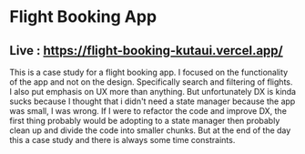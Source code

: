 # Flight Booking App

## Live : https://flight-booking-kutaui.vercel.app/

This is a case study for a flight booking app.
I focused on the functionality of the app and not on the design. Specifically search and filtering of flights. I also put emphasis on UX more than anything. But unfortunately DX is kinda sucks because I thought that i didn't need a state manager because the app was small, I was wrong. If I were to refactor the code and improve DX, the first thing probably would be adopting to a state manager then probably clean up and divide the code into smaller chunks. But at the end of the day this a case study and there is always some time constraints.